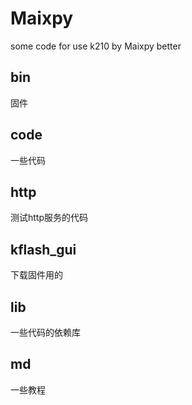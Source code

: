 # Maixpy
some code for use k210 by Maixpy better
## bin
固件
## code
一些代码
## http
测试http服务的代码
## kflash_gui
下载固件用的
## lib
一些代码的依赖库
## md
一些教程
#
